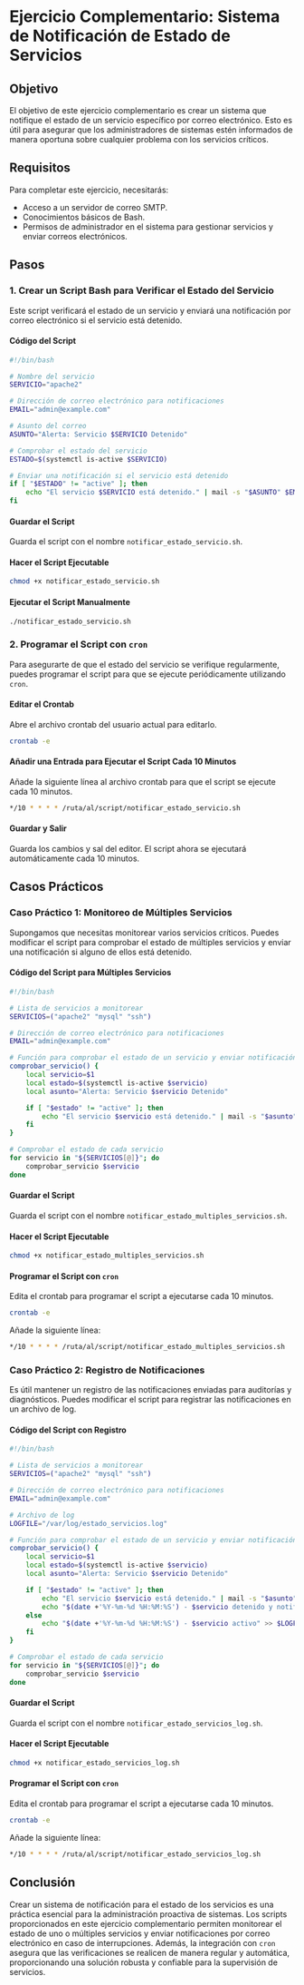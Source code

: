 # Ejercicio Complementario: Sistema de Notificación de Estado de Servicios

## Objetivo

El objetivo de este ejercicio complementario es crear un sistema que notifique el estado de un servicio específico por correo electrónico. Esto es útil para asegurar que los administradores de sistemas estén informados de manera oportuna sobre cualquier problema con los servicios críticos.

## Requisitos

Para completar este ejercicio, necesitarás:
- Acceso a un servidor de correo SMTP.
- Conocimientos básicos de Bash.
- Permisos de administrador en el sistema para gestionar servicios y enviar correos electrónicos.

## Pasos

### 1. Crear un Script Bash para Verificar el Estado del Servicio

Este script verificará el estado de un servicio y enviará una notificación por correo electrónico si el servicio está detenido.

#### Código del Script

```bash
#!/bin/bash

# Nombre del servicio
SERVICIO="apache2"

# Dirección de correo electrónico para notificaciones
EMAIL="admin@example.com"

# Asunto del correo
ASUNTO="Alerta: Servicio $SERVICIO Detenido"

# Comprobar el estado del servicio
ESTADO=$(systemctl is-active $SERVICIO)

# Enviar una notificación si el servicio está detenido
if [ "$ESTADO" != "active" ]; then
    echo "El servicio $SERVICIO está detenido." | mail -s "$ASUNTO" $EMAIL
fi
```

#### Guardar el Script

Guarda el script con el nombre `notificar_estado_servicio.sh`.

#### Hacer el Script Ejecutable

```bash
chmod +x notificar_estado_servicio.sh
```

#### Ejecutar el Script Manualmente

```bash
./notificar_estado_servicio.sh
```

### 2. Programar el Script con `cron`

Para asegurarte de que el estado del servicio se verifique regularmente, puedes programar el script para que se ejecute periódicamente utilizando `cron`.

#### Editar el Crontab

Abre el archivo crontab del usuario actual para editarlo.

```bash
crontab -e
```

#### Añadir una Entrada para Ejecutar el Script Cada 10 Minutos

Añade la siguiente línea al archivo crontab para que el script se ejecute cada 10 minutos.

```bash
*/10 * * * * /ruta/al/script/notificar_estado_servicio.sh
```

#### Guardar y Salir

Guarda los cambios y sal del editor. El script ahora se ejecutará automáticamente cada 10 minutos.

## Casos Prácticos

### Caso Práctico 1: Monitoreo de Múltiples Servicios

Supongamos que necesitas monitorear varios servicios críticos. Puedes modificar el script para comprobar el estado de múltiples servicios y enviar una notificación si alguno de ellos está detenido.

#### Código del Script para Múltiples Servicios

```bash
#!/bin/bash

# Lista de servicios a monitorear
SERVICIOS=("apache2" "mysql" "ssh")

# Dirección de correo electrónico para notificaciones
EMAIL="admin@example.com"

# Función para comprobar el estado de un servicio y enviar notificación si está detenido
comprobar_servicio() {
    local servicio=$1
    local estado=$(systemctl is-active $servicio)
    local asunto="Alerta: Servicio $servicio Detenido"

    if [ "$estado" != "active" ]; then
        echo "El servicio $servicio está detenido." | mail -s "$asunto" $EMAIL
    fi
}

# Comprobar el estado de cada servicio
for servicio in "${SERVICIOS[@]}"; do
    comprobar_servicio $servicio
done
```

#### Guardar el Script

Guarda el script con el nombre `notificar_estado_multiples_servicios.sh`.

#### Hacer el Script Ejecutable

```bash
chmod +x notificar_estado_multiples_servicios.sh
```

#### Programar el Script con `cron`

Edita el crontab para programar el script a ejecutarse cada 10 minutos.

```bash
crontab -e
```

Añade la siguiente línea:

```bash
*/10 * * * * /ruta/al/script/notificar_estado_multiples_servicios.sh
```

### Caso Práctico 2: Registro de Notificaciones

Es útil mantener un registro de las notificaciones enviadas para auditorías y diagnósticos. Puedes modificar el script para registrar las notificaciones en un archivo de log.

#### Código del Script con Registro

```bash
#!/bin/bash

# Lista de servicios a monitorear
SERVICIOS=("apache2" "mysql" "ssh")

# Dirección de correo electrónico para notificaciones
EMAIL="admin@example.com"

# Archivo de log
LOGFILE="/var/log/estado_servicios.log"

# Función para comprobar el estado de un servicio y enviar notificación si está detenido
comprobar_servicio() {
    local servicio=$1
    local estado=$(systemctl is-active $servicio)
    local asunto="Alerta: Servicio $servicio Detenido"

    if [ "$estado" != "active" ]; then
        echo "El servicio $servicio está detenido." | mail -s "$asunto" $EMAIL
        echo "$(date +'%Y-%m-%d %H:%M:%S') - $servicio detenido y notificación enviada a $EMAIL" >> $LOGFILE
    else
        echo "$(date +'%Y-%m-%d %H:%M:%S') - $servicio activo" >> $LOGFILE
    fi
}

# Comprobar el estado de cada servicio
for servicio in "${SERVICIOS[@]}"; do
    comprobar_servicio $servicio
done
```

#### Guardar el Script

Guarda el script con el nombre `notificar_estado_servicios_log.sh`.

#### Hacer el Script Ejecutable

```bash
chmod +x notificar_estado_servicios_log.sh
```

#### Programar el Script con `cron`

Edita el crontab para programar el script a ejecutarse cada 10 minutos.

```bash
crontab -e
```

Añade la siguiente línea:

```bash
*/10 * * * * /ruta/al/script/notificar_estado_servicios_log.sh
```

## Conclusión

Crear un sistema de notificación para el estado de los servicios es una práctica esencial para la administración proactiva de sistemas. Los scripts proporcionados en este ejercicio complementario permiten monitorear el estado de uno o múltiples servicios y enviar notificaciones por correo electrónico en caso de interrupciones. Además, la integración con `cron` asegura que las verificaciones se realicen de manera regular y automática, proporcionando una solución robusta y confiable para la supervisión de servicios.